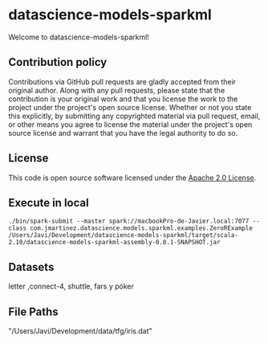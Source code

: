 # datascience-models-sparkml #

Welcome to datascience-models-sparkml!

## Contribution policy ##

Contributions via GitHub pull requests are gladly accepted from their original author. Along with any pull requests, please state that the contribution is your original work and that you license the work to the project under the project's open source license. Whether or not you state this explicitly, by submitting any copyrighted material via pull request, email, or other means you agree to license the material under the project's open source license and warrant that you have the legal authority to do so.

## License ##

This code is open source software licensed under the [Apache 2.0 License](http://www.apache.org/licenses/LICENSE-2.0.html).


## Execute in local 

```shell
./bin/spark-submit --master spark://macbookPro-de-Javier.local:7077 --class com.jmartinez.datascience.models.sparkml.examples.ZeroRExample /Users/Javi/Development/datascience-models-sparkml/target/scala-2.10/datascience-models-sparkml-assembly-0.0.1-SNAPSHOT.jar
```


## Datasets

letter ,connect-4, shuttle, fars y póker
 
## File Paths 

"/Users/Javi/Development/data/tfg/iris.dat"